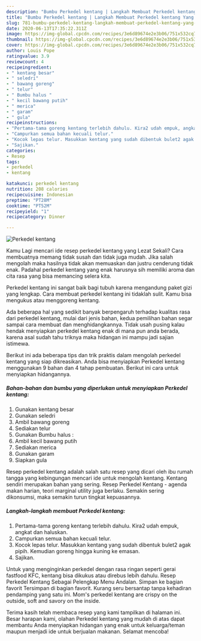 ```yaml
---
description: "Bumbu Perkedel kentang | Langkah Membuat Perkedel kentang Yang Sedap"
title: "Bumbu Perkedel kentang | Langkah Membuat Perkedel kentang Yang Sedap"
slug: 781-bumbu-perkedel-kentang-langkah-membuat-perkedel-kentang-yang-sedap
date: 2020-06-13T17:35:22.311Z
image: https://img-global.cpcdn.com/recipes/3e6d89674e2e3b06/751x532cq70/perkedel-kentang-foto-resep-utama.jpg
thumbnail: https://img-global.cpcdn.com/recipes/3e6d89674e2e3b06/751x532cq70/perkedel-kentang-foto-resep-utama.jpg
cover: https://img-global.cpcdn.com/recipes/3e6d89674e2e3b06/751x532cq70/perkedel-kentang-foto-resep-utama.jpg
author: Louis Pope
ratingvalue: 3.9
reviewcount: 4
recipeingredient:
- " kentang besar"
- " seledri"
- " bawang goreng"
- " telur"
- " Bumbu halus "
- " kecil bawang putih"
- " merica"
- " garam"
- " gula"
recipeinstructions:
- "Pertama-tama goreng kentang terlebih dahulu. Kira2 udah empuk, angkat dan haluskan."
- "Campurkan semua bahan kecuali telur."
- "Kocok lepas telur. Masukkan kentang yang sudah dibentuk bulet2 agak pipih. Kemudian goreng hingga kuning ke emasan."
- "Sajikan."
categories:
- Resep
tags:
- perkedel
- kentang

katakunci: perkedel kentang 
nutrition: 208 calories
recipecuisine: Indonesian
preptime: "PT28M"
cooktime: "PT52M"
recipeyield: "1"
recipecategory: Dinner

---
```



![Perkedel kentang](https://img-global.cpcdn.com/recipes/3e6d89674e2e3b06/751x532cq70/perkedel-kentang-foto-resep-utama.jpg)

Kamu Lagi mencari ide resep perkedel kentang yang Lezat Sekali? Cara membuatnya memang tidak susah dan tidak juga mudah. Jika salah mengolah maka hasilnya tidak akan memuaskan dan justru cenderung tidak enak. Padahal perkedel kentang yang enak harusnya sih memiliki aroma dan cita rasa yang bisa memancing selera kita.

Perkedel kentang ini sangat baik bagi tubuh karena mengandung paket gizi yang lengkap. Cara membuat perkedel kentang ini tidaklah sulit. Kamu bisa mengukus atau menggoreng kentang.

Ada beberapa hal yang sedikit banyak berpengaruh terhadap kualitas rasa dari perkedel kentang, mulai dari jenis bahan, kedua pemilihan bahan segar sampai cara membuat dan menghidangkannya. Tidak usah pusing kalau hendak menyiapkan perkedel kentang enak di mana pun anda berada, karena asal sudah tahu triknya maka hidangan ini mampu jadi sajian istimewa.


Berikut ini ada beberapa tips dan trik praktis dalam mengolah perkedel kentang yang siap dikreasikan. Anda bisa menyiapkan Perkedel kentang menggunakan 9 bahan dan 4 tahap pembuatan. Berikut ini cara untuk menyiapkan hidangannya.

<!--inarticleads1-->

##### Bahan-bahan dan bumbu yang diperlukan untuk menyiapkan Perkedel kentang:

1. Gunakan  kentang besar
1. Gunakan  seledri
1. Ambil  bawang goreng
1. Sediakan  telur
1. Gunakan  Bumbu halus :
1. Ambil  kecil bawang putih
1. Sediakan  merica
1. Gunakan  garam
1. Siapkan  gula


Resep perkedel kentang adalah salah satu resep yang dicari oleh ibu rumah tangga yang kebingungan mencari ide untuk mengolah kentang. Kentang sendiri merupakan bahan yang sering. Resep Perkedel Kentang - agenda makan harian, teori marginal utility juga berlaku. Semakin sering dikonsumsi, maka semakin turun tingkat kepuasannya. 

<!--inarticleads2-->

##### Langkah-langkah membuat Perkedel kentang:

1. Pertama-tama goreng kentang terlebih dahulu. Kira2 udah empuk, angkat dan haluskan.
1. Campurkan semua bahan kecuali telur.
1. Kocok lepas telur. Masukkan kentang yang sudah dibentuk bulet2 agak pipih. Kemudian goreng hingga kuning ke emasan.
1. Sajikan.


Untuk yang menginginkan perkedel dengan rasa ringan seperti gerai fastfood KFC, kentang bisa dikukus atau direbus lebih dahulu. Resep Perkedel Kentang Sebagai Pelengkap Menu Andalan. Simpan ke bagian favorit Tersimpan di bagian favorit. Kurang seru bersantap tanpa kehadiran pendamping yang satu ini. Mom&#39;s perkedel kentang are crispy on the outside, soft and savory on the inside. 

Terima kasih telah membaca resep yang kami tampilkan di halaman ini. Besar harapan kami, olahan Perkedel kentang yang mudah di atas dapat membantu Anda menyiapkan hidangan yang enak untuk keluarga/teman maupun menjadi ide untuk berjualan makanan. Selamat mencoba!

